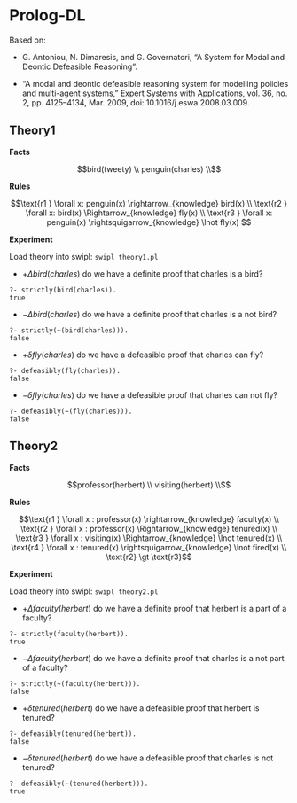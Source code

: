 # Prolog-DL

Based on:

- G. Antoniou, N. Dimaresis, and G. Governatori, “A System for Modal and Deontic Defeasible Reasoning”.

- “A modal and deontic defeasible reasoning system for modelling policies and multi-agent systems,” Expert Systems with Applications, vol. 36, no. 2, pp. 4125–4134, Mar. 2009, doi: 10.1016/j.eswa.2008.03.009.

## Theory1

**Facts**

```math
bird(tweety) \\
penguin(charles) \\
```

**Rules**

```math
\text{r1 } \forall x: penguin(x) \rightarrow_{knowledge} bird(x) \\
\text{r2 } \forall x: bird(x) \Rightarrow_{knowledge} fly(x) \\
\text{r3 } \forall x: penguin(x) \rightsquigarrow_{knowledge} \lnot fly(x) 
```

**Experiment**

Load theory into swipl: `swipl theory1.pl`

- $+\Delta bird(charles)$ do we have a definite proof that charles is a bird?

```
?- strictly(bird(charles)).
true
```

- $-\Delta bird(charles)$ do we have a definite proof that charles is a not bird?

```
?- strictly(~(bird(charles))).
false
```

- $+\delta fly(charles)$ do we have a defeasible proof that charles can fly?

```
?- defeasibly(fly(charles)).
false
```

- $-\delta fly(charles)$ do we have a defeasible proof that charles can not fly?

```
?- defeasibly(~(fly(charles))).
false
```

## Theory2

**Facts**

```math
professor(herbert) \\
visiting(herbert) \\
```

**Rules**

```math
\text{r1 } \forall x : professor(x) \rightarrow_{knowledge} faculty(x) \\
\text{r2 } \forall x : professor(x) \Rightarrow_{knowledge} tenured(x) \\
\text{r3 } \forall x : visiting(x) \Rightarrow_{knowledge} \lnot tenured(x) \\
\text{r4 } \forall x : tenured(x) \rightsquigarrow_{knowledge} \lnot fired(x) \\
\text{r2} \gt \text{r3}
```

**Experiment**

Load theory into swipl: `swipl theory2.pl`

- $+\Delta faculty(herbert)$ do we have a definite proof that herbert is a part of a faculty?

```
?- strictly(faculty(herbert)).
true
```

- $-\Delta faculty(herbert)$ do we have a definite proof that charles is a not part of a faculty?

```
?- strictly(~(faculty(herbert))).
false
```

- $+\delta tenured(herbert)$ do we have a defeasible proof that herbert is tenured?

```
?- defeasibly(tenured(herbert)).
false
```

- $-\delta tenured(herbert)$ do we have a defeasible proof that charles is not tenured?

```
?- defeasibly(~(tenured(herbert))).
true
```